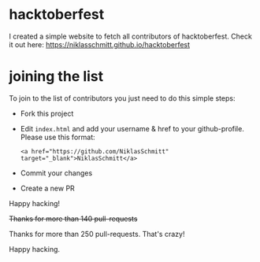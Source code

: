 # hacktoberfest
I created a simple website to fetch all contributors of hacktoberfest. Check it out here: https://niklasschmitt.github.io/hacktoberfest

# joining the list
To join to the list of contributors you just need to do this simple steps:
* Fork this project
* Edit `index.html` and add your username & href to your github-profile. Please use this format:

  `<a href="https://github.com/NiklasSchmitt" target="_blank">NiklasSchmitt</a>`

* Commit your changes
* Create a new PR

Happy hacking!


<del>Thanks for more than 140 pull-requests</del>

Thanks for more than 250 pull-requests. That's crazy!

Happy hacking. 
